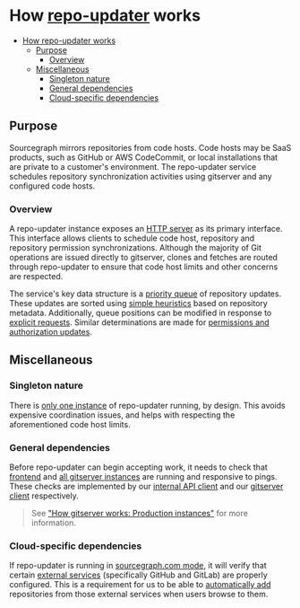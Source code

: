 # How [repo-updater](https://sourcegraph.com/github.com/sourcegraph/sourcegraph@737e98fe5a1c329fd2b8f1366f931941042b5671/-/tree/cmd/repo-updater) works
- [How repo-updater works](#how-repo-updater-works)
  - [Purpose](#purpose)
    - [Overview](#overview)
  - [Miscellaneous](#miscellaneous)
    - [Singleton nature](#singleton-nature)
    - [General dependencies](#general-dependencies)
    - [Cloud-specific dependencies](#cloud-specific-dependencies)


## Purpose

Sourcegraph mirrors repositories from code hosts. Code hosts may be SaaS products, such as GitHub or AWS CodeCommit, or local installations that are private to a customer's environment. The repo-updater service schedules repository synchronization activities using gitserver and any configured code hosts.

### Overview

A repo-updater instance exposes an [HTTP server](https://sourcegraph.com/github.com/sourcegraph/sourcegraph@737e98fe5a1c329fd2b8f1366f931941042b5671/-/blob/cmd/repo-updater/repoupdater/server.go?L70-80) as its primary interface. This interface allows clients to schedule code host, repository and repository permission synchronizations. Although the majority of Git operations are issued directly to gitserver, clones and fetches are routed through repo-updater to ensure that code host limits and other concerns are respected.

The service's key data structure is a [priority queue](https://sourcegraph.com/github.com/sourcegraph/sourcegraph@737e98fe5a1c329fd2b8f1366f931941042b5671/-/blob/internal/repos/scheduler.go?L509-551) of repository updates. These updates are sorted using [simple heuristics](https://sourcegraph.com/github.com/sourcegraph/sourcegraph@737e98fe5a1c329fd2b8f1366f931941042b5671/-/blob/internal/repos/scheduler.go?L609-622) based on repository metadata. Additionally, queue positions can be modified in response to [explicit requests](https://sourcegraph.com/github.com/sourcegraph/sourcegraph@737e98fe5a1c329fd2b8f1366f931941042b5671/-/blob/internal/repos/scheduler.go?L368-377). Similar determinations are made for [permissions and authorization updates](https://sourcegraph.com/github.com/sourcegraph/sourcegraph@737e98fe5a1c329fd2b8f1366f931941042b5671/-/blob/enterprise/cmd/repo-updater/internal/authz/request_queue.go?L9-12).

## Miscellaneous

### Singleton nature

There is [only one instance](https://sourcegraph.com/github.com/sourcegraph/deploy-sourcegraph-dot-com@ec7effbc9491e3ee0c77c3d70ac3f2eb8cb34837/-/blob/base/repo-updater/repo-updater.Deployment.yaml?L17) of repo-updater running, by design. This avoids expensive coordination issues, and helps with respecting the aforementioned code host limits.

### General dependencies

Before repo-updater can begin accepting work, it needs to check that [frontend](https://sourcegraph.com/github.com/sourcegraph/sourcegraph@737e98fe5a1c329fd2b8f1366f931941042b5671/-/blob/cmd/repo-updater/shared/main.go?L111-114) and [all gitserver instances](https://sourcegraph.com/github.com/sourcegraph/sourcegraph@737e98fe5a1c329fd2b8f1366f931941042b5671/-/blob/cmd/repo-updater/shared/main.go?L116-119) are running and responsive to pings. These checks are implemented by our [internal API client](https://sourcegraph.com/github.com/sourcegraph/sourcegraph@737e98fe5a1c329fd2b8f1366f931941042b5671/-/blob/internal/api/internal_client.go?L39-81) and our [gitserver client](https://sourcegraph.com/github.com/sourcegraph/sourcegraph@737e98fe5a1c329fd2b8f1366f931941042b5671/-/blob/internal/gitserver/client.go?L445-458) respectively.

> See ["How gitserver works: Production instances"](how-gitserver-works.md#production-instances) for more information.

### Cloud-specific dependencies

If repo-updater is running in [sourcegraph.com mode](https://sourcegraph.com/github.com/sourcegraph/sourcegraph@737e98fe5a1c329fd2b8f1366f931941042b5671/-/blob/cmd/repo-updater/shared/main.go?L188-231), it will verify that certain [external services](https://sourcegraph.com/github.com/sourcegraph/sourcegraph@737e98fe5a1c329fd2b8f1366f931941042b5671/-/blob/internal/types/types.go?L452-466) (specifically GitHub and GitLab) are properly configured. This is a requirement for us to be able to [automatically add](https://sourcegraph.com/github.com/sourcegraph/sourcegraph@737e98fe5a1c329fd2b8f1366f931941042b5671/-/blob/cmd/frontend/backend/repos.go?L63-97) repositories from those external services when users browse to them.
